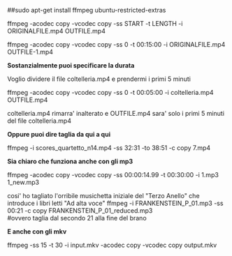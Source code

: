 ##sudo apt-get install ffmpeg ubuntu-restricted-extras

ffmpeg -acodec copy -vcodec copy -ss START -t LENGTH -i ORIGINALFILE.mp4 OUTFILE.mp4

ffmpeg -acodec copy -vcodec copy -ss 0 -t 00:15:00 -i ORIGINALFILE.mp4 OUTFILE-1.mp4

**Sostanzialmente puoi specificare la durata**

Voglio dividere il file coltelleria.mp4 e prendermi i primi 5 minuti

ffmpeg -acodec copy -vcodec copy -ss 0 -t 00:05:00 -i coltelleria.mp4 OUTFILE.mp4

coltelleria.mp4 rimarra' inalterato e OUTFILE.mp4 sara' solo i primi 5 minuti del file coltelleria.mp4

**Oppure puoi dire taglia da qui a qui**

ffmpeg -i scores_quartetto_n14.mp4 -ss 32:31 -to 38:51 -c copy 7.mp4

**Sia chiaro che funziona anche con gli mp3**

ffmpeg -acodec copy -vcodec copy -ss 00:00:14.99 -t 00:30:00 -i 1.mp3 1_new.mp3

cosi' ho tagliato l'orribile musichetta iniziale del "Terzo Anello" che introduce i libri letti "Ad alta voce"
ffmpeg -i FRANKENSTEIN_P_01.mp3 -ss 00:21 -c copy FRANKENSTEIN_P_01_reduced.mp3      
#ovvero taglia dal secondo 21 alla fine del brano


**E anche con gli mkv**

ffmpeg -ss 15 -t 30 -i input.mkv -acodec copy -vcodec copy output.mkv
